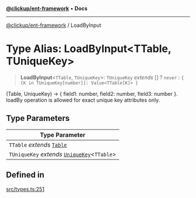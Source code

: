 [**@clickup/ent-framework**](../README.md) • **Docs**

***

[@clickup/ent-framework](../globals.md) / LoadByInput

# Type Alias: LoadByInput\<TTable, TUniqueKey\>

> **LoadByInput**\<`TTable`, `TUniqueKey`\>: `TUniqueKey` *extends* [] ? `never` : `{ [K in TUniqueKey[number]]: Value<TTable[K]> }`

(Table, UniqueKey) -> { field1: number, field2: number, field3: number }.
loadBy operation is allowed for exact unique key attributes only.

## Type Parameters

| Type Parameter |
| ------ |
| `TTable` *extends* [`Table`](Table.md) |
| `TUniqueKey` *extends* [`UniqueKey`](UniqueKey.md)\<`TTable`\> |

## Defined in

[src/types.ts:251](https://github.com/clickup/ent-framework/blob/master/src/types.ts#L251)
